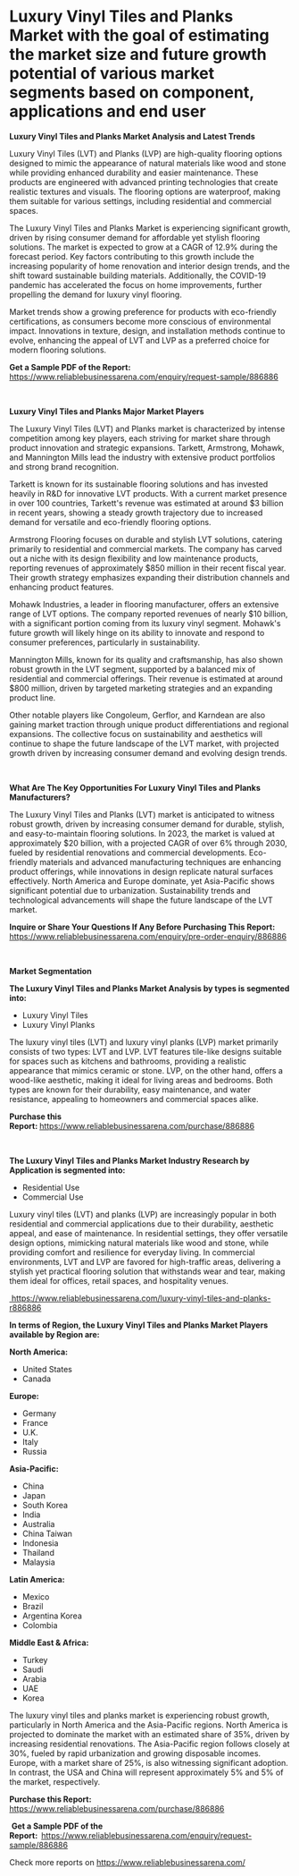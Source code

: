 <p><h1>Luxury Vinyl Tiles and Planks Market with the goal of estimating the market size and future growth potential of various market segments based on component, applications and end user</h1></p><p><strong>Luxury Vinyl Tiles and Planks Market Analysis and Latest Trends</strong></p>
<p><p>Luxury Vinyl Tiles (LVT) and Planks (LVP) are high-quality flooring options designed to mimic the appearance of natural materials like wood and stone while providing enhanced durability and easier maintenance. These products are engineered with advanced printing technologies that create realistic textures and visuals. The flooring options are waterproof, making them suitable for various settings, including residential and commercial spaces.</p><p>The Luxury Vinyl Tiles and Planks Market is experiencing significant growth, driven by rising consumer demand for affordable yet stylish flooring solutions. The market is expected to grow at a CAGR of 12.9% during the forecast period. Key factors contributing to this growth include the increasing popularity of home renovation and interior design trends, and the shift toward sustainable building materials. Additionally, the COVID-19 pandemic has accelerated the focus on home improvements, further propelling the demand for luxury vinyl flooring. </p><p>Market trends show a growing preference for products with eco-friendly certifications, as consumers become more conscious of environmental impact. Innovations in texture, design, and installation methods continue to evolve, enhancing the appeal of LVT and LVP as a preferred choice for modern flooring solutions.</p></p>
<p><strong>Get a Sample PDF of the Report:&nbsp;</strong> <a href="https://www.reliablebusinessarena.com/enquiry/request-sample/886886?utm_campaign=3138&utm_medium=2&utm_source=Github&utm_content=ia&utm_term=04042025&utm_id=luxury-vinyl-tiles-and-planks">https://www.reliablebusinessarena.com/enquiry/request-sample/886886</a></p>
<p>&nbsp;</p>
<p><strong>Luxury Vinyl Tiles and Planks Major Market Players</strong></p>
<p><p>The Luxury Vinyl Tiles (LVT) and Planks market is characterized by intense competition among key players, each striving for market share through product innovation and strategic expansions. Tarkett, Armstrong, Mohawk, and Mannington Mills lead the industry with extensive product portfolios and strong brand recognition.</p><p>Tarkett is known for its sustainable flooring solutions and has invested heavily in R&D for innovative LVT products. With a current market presence in over 100 countries, Tarkett's revenue was estimated at around $3 billion in recent years, showing a steady growth trajectory due to increased demand for versatile and eco-friendly flooring options.</p><p>Armstrong Flooring focuses on durable and stylish LVT solutions, catering primarily to residential and commercial markets. The company has carved out a niche with its design flexibility and low maintenance products, reporting revenues of approximately $850 million in their recent fiscal year. Their growth strategy emphasizes expanding their distribution channels and enhancing product features.</p><p>Mohawk Industries, a leader in flooring manufacturer, offers an extensive range of LVT options. The company reported revenues of nearly $10 billion, with a significant portion coming from its luxury vinyl segment. Mohawk's future growth will likely hinge on its ability to innovate and respond to consumer preferences, particularly in sustainability.</p><p>Mannington Mills, known for its quality and craftsmanship, has also shown robust growth in the LVT segment, supported by a balanced mix of residential and commercial offerings. Their revenue is estimated at around $800 million, driven by targeted marketing strategies and an expanding product line.</p><p>Other notable players like Congoleum, Gerflor, and Karndean are also gaining market traction through unique product differentiations and regional expansions. The collective focus on sustainability and aesthetics will continue to shape the future landscape of the LVT market, with projected growth driven by increasing consumer demand and evolving design trends.</p></p>
<p>&nbsp;</p>
<p><strong>What Are The Key Opportunities For Luxury Vinyl Tiles and Planks Manufacturers?</strong></p>
<p><p>The Luxury Vinyl Tiles and Planks (LVT) market is anticipated to witness robust growth, driven by increasing consumer demand for durable, stylish, and easy-to-maintain flooring solutions. In 2023, the market is valued at approximately $20 billion, with a projected CAGR of over 6% through 2030, fueled by residential renovations and commercial developments. Eco-friendly materials and advanced manufacturing techniques are enhancing product offerings, while innovations in design replicate natural surfaces effectively. North America and Europe dominate, yet Asia-Pacific shows significant potential due to urbanization. Sustainability trends and technological advancements will shape the future landscape of the LVT market.</p></p>
<p><strong>Inquire or Share Your Questions If Any Before Purchasing This Report:</strong> <a href="https://www.reliablebusinessarena.com/enquiry/pre-order-enquiry/886886?utm_campaign=3138&utm_medium=2&utm_source=Github&utm_content=ia&utm_term=04042025&utm_id=luxury-vinyl-tiles-and-planks">https://www.reliablebusinessarena.com/enquiry/pre-order-enquiry/886886</a></p>
<p>&nbsp;</p>
<p><strong>Market Segmentation</strong></p>
<p><strong>The Luxury Vinyl Tiles and Planks Market Analysis by types is segmented into:</strong></p>
<p><ul><li>Luxury Vinyl Tiles</li><li>Luxury Vinyl Planks</li></ul></p>
<p><p>The luxury vinyl tiles (LVT) and luxury vinyl planks (LVP) market primarily consists of two types: LVT and LVP. LVT features tile-like designs suitable for spaces such as kitchens and bathrooms, providing a realistic appearance that mimics ceramic or stone. LVP, on the other hand, offers a wood-like aesthetic, making it ideal for living areas and bedrooms. Both types are known for their durability, easy maintenance, and water resistance, appealing to homeowners and commercial spaces alike.</p></p>
<p><strong>Purchase this Report:&nbsp;</strong><a href="https://www.reliablebusinessarena.com/purchase/886886?utm_campaign=3138&utm_medium=2&utm_source=Github&utm_content=ia&utm_term=04042025&utm_id=luxury-vinyl-tiles-and-planks">https://www.reliablebusinessarena.com/purchase/886886</a></p>
<p>&nbsp;</p>
<p><strong>The Luxury Vinyl Tiles and Planks Market Industry Research by Application is segmented into:</strong></p>
<p><ul><li>Residential Use</li><li>Commercial Use</li></ul></p>
<p><p>Luxury vinyl tiles (LVT) and planks (LVP) are increasingly popular in both residential and commercial applications due to their durability, aesthetic appeal, and ease of maintenance. In residential settings, they offer versatile design options, mimicking natural materials like wood and stone, while providing comfort and resilience for everyday living. In commercial environments, LVT and LVP are favored for high-traffic areas, delivering a stylish yet practical flooring solution that withstands wear and tear, making them ideal for offices, retail spaces, and hospitality venues.</p></p>
<p><a href="https://www.reliablebusinessarena.com/luxury-vinyl-tiles-and-planks-r886886?utm_campaign=3138&utm_medium=2&utm_source=Github&utm_content=ia&utm_term=04042025&utm_id=luxury-vinyl-tiles-and-planks">&nbsp;https://www.reliablebusinessarena.com/luxury-vinyl-tiles-and-planks-r886886</a></p>
<p><strong>In terms of Region, the Luxury Vinyl Tiles and Planks Market Players available by Region are:</strong></p>
<p>
    <p> <strong> North America: </strong>
        <ul>
            <li>United States</li>
            <li>Canada</li>
        </ul>
        </p> 
    <p> <strong> Europe: </strong>
        <ul>
            <li>Germany</li>
            <li>France</li>
            <li>U.K.</li>
            <li>Italy</li>
            <li>Russia</li>
        </ul>
        </p> 
    <p> <strong> Asia-Pacific: </strong>
        <ul>
            <li>China</li>
            <li>Japan</li>
            <li>South Korea</li>
            <li>India</li>
            <li>Australia</li>
            <li>China Taiwan</li>
            <li>Indonesia</li>
            <li>Thailand</li>
            <li>Malaysia</li>
        </ul>
        </p> 
    <p> <strong> Latin America: </strong>
        <ul>
            <li>Mexico</li>
            <li>Brazil</li>
            <li>Argentina Korea</li>
            <li>Colombia</li>
        </ul>
        </p> 
    <p> <strong> Middle East & Africa: </strong>
        <ul>
            <li>Turkey</li>
            <li>Saudi</li>
            <li>Arabia</li>
            <li>UAE</li>
            <li>Korea</li>
        </ul>
    </p>
    </p>
<p><p>The luxury vinyl tiles and planks market is experiencing robust growth, particularly in North America and the Asia-Pacific regions. North America is projected to dominate the market with an estimated share of 35%, driven by increasing residential renovations. The Asia-Pacific region follows closely at 30%, fueled by rapid urbanization and growing disposable incomes. Europe, with a market share of 25%, is also witnessing significant adoption. In contrast, the USA and China will represent approximately 5% and 5% of the market, respectively.</p></p>
<p><strong>Purchase this Report: </strong><a href="https://www.reliablebusinessarena.com/purchase/886886?utm_campaign=3138&utm_medium=2&utm_source=Github&utm_content=ia&utm_term=04042025&utm_id=luxury-vinyl-tiles-and-planks">https://www.reliablebusinessarena.com/purchase/886886</a></p>
<p>&nbsp;<strong>Get a Sample PDF of the Report:&nbsp;&nbsp;</strong><a href="https://www.reliablebusinessarena.com/enquiry/request-sample/886886?utm_campaign=3138&utm_medium=2&utm_source=Github&utm_content=ia&utm_term=04042025&utm_id=luxury-vinyl-tiles-and-planks">https://www.reliablebusinessarena.com/enquiry/request-sample/886886</a></p>
<p><strong></strong></p>
<p>Check more reports on <a href="https://www.reliablebusinessarena.com/?utm_campaign=3138&utm_medium=2&utm_source=Github&utm_content=ia&utm_term=04042025&utm_id=luxury-vinyl-tiles-and-planks">https://www.reliablebusinessarena.com/</a></p>